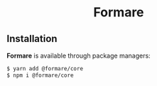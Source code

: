 <h1 align="center">Formare</h1>

## Installation

**Formare** is available through package managers:

```bash
$ yarn add @formare/core
$ npm i @formare/core
```

